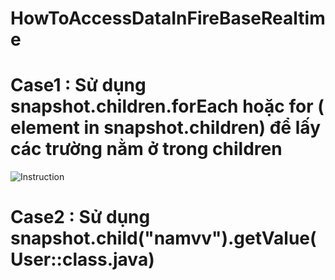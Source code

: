 # HowToAccessDataInFireBaseRealtime

# Case1 : Sử dụng snapshot.children.forEach hoặc for ( element in snapshot.children) để lấy các trường nằm ở trong children
![Instruction](https://user-images.githubusercontent.com/108450566/178942577-b5fab2c8-c346-4249-a314-8b7177ce45ae.jpg)


# Case2 : Sử dụng snapshot.child("namvv").getValue(User::class.java)
